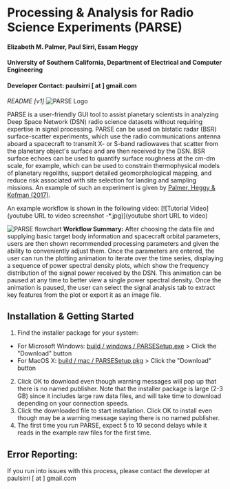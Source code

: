 # Processing & Analysis for Radio Science Experiments (PARSE)
#### Elizabeth M. Palmer, Paul Sirri, Essam Heggy
#### University of Southern California, Department of Electrical and Computer Engineering
#### Developer Contact: paulsirri [ at ] gmail.com
*README [v1]*
![PARSE Logo](src/main/resources/base/PARSE_USC_logo_bw_red.png)

PARSE is a user-friendly GUI tool to assist planetary scientists in analyzing Deep Space Network (DSN) radio science datasets without requiring expertise in signal processing. PARSE can be used on bistatic radar (BSR) surface-scatter experiments, which use the radio communications antenna aboard a spacecraft to transmit X- or S-band radiowaves that scatter from the planetary object's surface and are then received by the DSN. BSR surface echoes can be used to quantify surface roughness at the cm-dm scale, for example, which can be used to constrain thermophysical models of planetary regoliths, support detailed geomorphological mapping, and reduce risk associated with site selection for landing and sampling missions. An example of such an experiment is given by [Palmer, Heggy & Kofman (2017)](https://doi.org/10.1038/s41467-017-00434-6).

An example workflow is shown in the following video:
[![Tutorial Video](youtube URL to video screenshot -*.jpg)](youtube short URL to video)

![PARSE flowchart](src/main/resources/base/softwareX_fig_flowchart_v5.png)
**Workflow Summary:** After choosing the data file and supplying basic target body information and spacecraft orbital parameters, users are then shown recommended processing parameters and given the ability to conveniently adjust them. Once the parameters are entered, the user can run the plotting animation to iterate over the time series, displaying a sequence of power spectral density plots, which show the frequency distribution of the signal power received by the DSN. This animation can be paused at any time to better view a single power spectral density. Once the animation is paused, the user can select the signal analysis tab to extract key features from the plot or export it as an image file.

## Installation & Getting Started

1. Find the installer package for your system:
- For Microsoft Windows: [build / windows / PARSESetup.exe](https://github.com/PARSE-team/PARSE/tree/main/build/windows/PARSESetup.exe) > Click the "Download" button
- For MacOS X: [build / mac / PARSESetup.pkg](https://github.com/PARSE-team/PARSE/tree/main/build/mac/PARSESetup.pkg) > Click the "Download" button
2. Click OK to download even though warning messages will pop up that there is no named publisher. Note that the installer package is large (2-3 GB) since it includes large raw data files, and will take time to download depending on your connection speeds.
3. Click the downloaded file to start installation. Click OK to install even though may be a warning message saying there is no named publisher.
4. The first time you run PARSE, expect 5 to 10 second delays while it reads in the example raw files for the first time.

## Error Reporting:
If you run into issues with this process, please contact the developer at paulsirri [ at ] gmail.com
